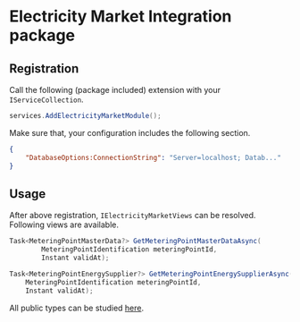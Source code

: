 # Electricity Market Integration package

## Registration

Call the following (package included) extension with your `IServiceCollection`.

```c#
services.AddElectricityMarketModule();
```

Make sure that, your configuration includes the following section.

```json
{
    "DatabaseOptions:ConnectionString": "Server=localhost; Datab..."
}
```

## Usage

After above registration, `IElectricityMarketViews` can be resolved. Following views are available.

```c#
Task<MeteringPointMasterData?> GetMeteringPointMasterDataAsync(
        MeteringPointIdentification meteringPointId,
        Instant validAt);

Task<MeteringPointEnergySupplier?> GetMeteringPointEnergySupplierAsync(
    MeteringPointIdentification meteringPointId,
    Instant validAt);
```

All public types can be studied [here](https://github.com/Energinet-DataHub/geh-electricity-market/tree/main/source/electricity-market/ElectricityMarket.Integration).
